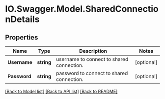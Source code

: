# IO.Swagger.Model.SharedConnectionDetails
## Properties

Name | Type | Description | Notes
------------ | ------------- | ------------- | -------------
**Username** | **string** | username to connect to shared connection. | [optional] 
**Password** | **string** | password to connect to shared connection. | [optional] 

[[Back to Model list]](../README.md#documentation-for-models) [[Back to API list]](../README.md#documentation-for-api-endpoints) [[Back to README]](../README.md)

